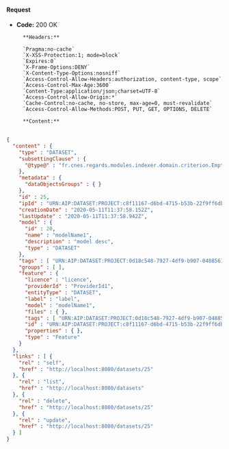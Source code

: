 #### Request

* **Code:** 200 OK

        **Headers:**

        `Pragma:no-cache`
        `X-XSS-Protection:1; mode=block`
        `Expires:0`
        `X-Frame-Options:DENY`
        `X-Content-Type-Options:nosniff`
        `Access-Control-Allow-Headers:authorization, content-type, scope`
        `Access-Control-Max-Age:3600`
        `Content-Type:application/json;charset=UTF-8`
        `Access-Control-Allow-Origin:*`
        `Cache-Control:no-cache, no-store, max-age=0, must-revalidate`
        `Access-Control-Allow-Methods:POST, PUT, GET, OPTIONS, DELETE`

        **Content:**

```json
    
{
  "content" : {
    "type" : "DATASET",
    "subsettingClause" : {
      "@type@" : "fr.cnes.regards.modules.indexer.domain.criterion.EmptyCriterion"
    },
    "metadata" : {
      "dataObjectsGroups" : { }
    },
    "id" : 25,
    "ipId" : "URN:AIP:DATASET:PROJECT:c8f11167-d6bd-4715-b53b-22f9ff6db3c4:V1",
    "creationDate" : "2020-05-11T11:37:58.152Z",
    "lastUpdate" : "2020-05-11T11:37:58.942Z",
    "model" : {
      "id" : 20,
      "name" : "modelName1",
      "description" : "model desc",
      "type" : "DATASET"
    },
    "tags" : [ "URN:AIP:DATASET:PROJECT:0d18c548-7927-4df9-b907-04885611e111:V1" ],
    "groups" : [ ],
    "feature" : {
      "licence" : "licence",
      "providerId" : "ProviderId1",
      "entityType" : "DATASET",
      "label" : "label",
      "model" : "modelName1",
      "files" : { },
      "tags" : [ "URN:AIP:DATASET:PROJECT:0d18c548-7927-4df9-b907-04885611e111:V1" ],
      "id" : "URN:AIP:DATASET:PROJECT:c8f11167-d6bd-4715-b53b-22f9ff6db3c4:V1",
      "properties" : { },
      "type" : "Feature"
    }
  },
  "links" : [ {
    "rel" : "self",
    "href" : "http://localhost:8080/datasets/25"
  }, {
    "rel" : "list",
    "href" : "http://localhost:8080/datasets"
  }, {
    "rel" : "delete",
    "href" : "http://localhost:8080/datasets/25"
  }, {
    "rel" : "update",
    "href" : "http://localhost:8080/datasets/25"
  } ]
}
```
